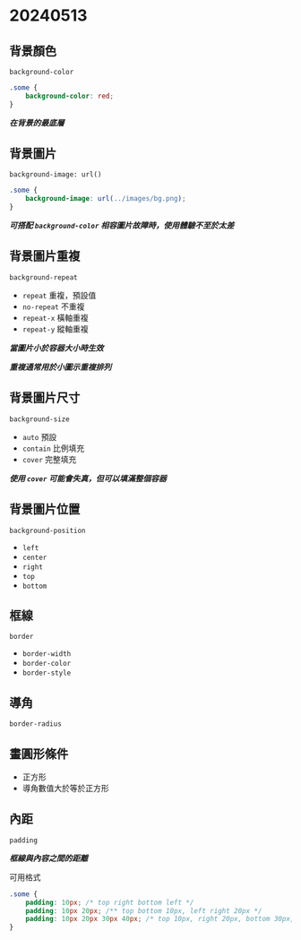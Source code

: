 # 20240513

## 背景顏色

`background-color`

```css
.some {
    background-color: red;
}
```

***在背景的最底層***

## 背景圖片

`background-image: url()`

```css
.some {
    background-image: url(../images/bg.png);
}
```

***可搭配 `background-color` 相容圖片故障時，使用體驗不至於太差***

## 背景圖片重複

`background-repeat`

- `repeat` 重複，預設值
- `no-repeat` 不重複
- `repeat-x` 橫軸重複
- `repeat-y` 縱軸重複

***當圖片小於容器大小時生效***

***重複通常用於小圖示重複排列***


## 背景圖片尺寸

`background-size`

- `auto` 預設
- `contain` 比例填充
- `cover` 完整填充

***使用 `cover` 可能會失真，但可以填滿整個容器***

## 背景圖片位置

`background-position`

- `left`
- `center`
- `right`
- `top`
- `bottom`

## 框線

`border`

- `border-width`
- `border-color`
- `border-style`

## 導角

`border-radius`

## 畫圓形條件

- 正方形
- 導角數值大於等於正方形

## 內距

`padding`

***框線與內容之間的距離***

可用格式

```css
.some {
    padding: 10px; /* top right bottom left */
    padding: 10px 20px; /** top bottom 10px, left right 20px */
    padding: 10px 20px 30px 40px; /* top 10px, right 20px, bottom 30px, left 40px */
}
```